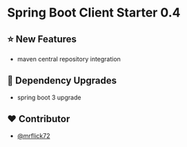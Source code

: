 # Spring Boot Client Starter 0.4

## :star: New Features

- maven central repository integration

## :hammer: Dependency Upgrades

- spring boot 3 upgrade

## :heart: Contributor

- [@mrflick72](https://github.com/mrFlick72)